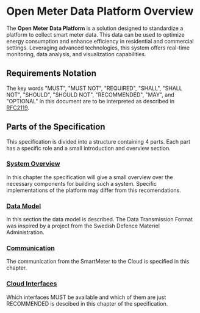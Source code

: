 # Open Meter Data Platform Overview

The **Open Meter Data Platform** is a solution designed to standardize a platform to collect smart meter data. This data can be used to optimize energy consumption and enhance efficiency in residential and commercial settings. Leveraging advanced technologies, this system offers real-time monitoring, data analysis, and visualization capabilities. 

## Requirements Notation

The key words "MUST", "MUST NOT", "REQUIRED", "SHALL", "SHALL NOT", "SHOULD", "SHOULD NOT", "RECOMMENDED", "MAY", and "OPTIONAL" in this document are to be interpreted as described in [RFC2119](https://www.rfc-editor.org/rfc/rfc2119).

## Parts of the Specification

This specification is divided into a structure containing 4 parts. Each part has a specific role and a small introduction and overview section.

### [System Overview](1_SystemOverview/overview.md)

In this chapter the specification will give a small overview over the necessary components for building such a system. Specific implementations of the platform may differ from this recomendations.

### [Data Model](2_DataModel/overview.md)

In this section the data model is described. The Data Transmission Format was inspired by a project from the Swedish Defence Materiel Administration.

### [Communication](3_Communication/overview.md)

The communication from the SmartMeter to the Cloud is specified in this chapter.

### [Cloud Interfaces](4_CloudInterfaces/overview.md)

Which interfaces MUST be available and which of them are just RECOMMENDED is descibed in this chapter of the specification.
